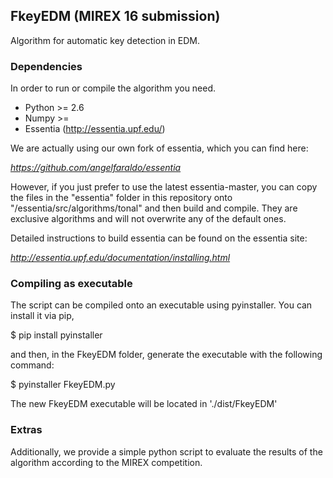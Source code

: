 ## FkeyEDM (MIREX 16 submission)

Algorithm for automatic key detection in EDM.

### Dependencies

In order to run or compile the algorithm you need.

- Python >= 2.6
- Numpy >= 
- Essentia (http://essentia.upf.edu/)

We are actually using our own fork of essentia, which you can find here:

*https://github.com/angelfaraldo/essentia*

However, if you just prefer to use the latest essentia-master, you can copy the files in the "essentia" folder in this repository onto "/essentia/src/algorithms/tonal" and then build and compile. They are exclusive algorithms and will not overwrite any of the default ones.

Detailed instructions to build essentia can be found on the essentia site:

*http://essentia.upf.edu/documentation/installing.html*

### Compiling as executable

The script can be compiled onto an executable using pyinstaller. You can install it via pip,

$ pip install pyinstaller

and then, in the FkeyEDM folder, generate the executable with the following command:

$ pyinstaller FkeyEDM.py

The new FkeyEDM executable will be located in './dist/FkeyEDM'


### Extras

Additionally, we provide a simple python script to evaluate the results of the algorithm according to the MIREX competition.
